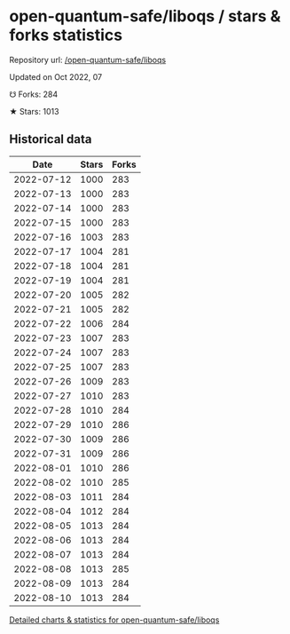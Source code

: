 # open-quantum-safe/liboqs / stars & forks statistics

Repository url: [/open-quantum-safe/liboqs](https://github.com/open-quantum-safe/liboqs)

Updated on Oct 2022, 07

☋ Forks: 284

★ Stars: 1013

## Historical data
| Date | Stars | Forks |
|------|-------|-------|
| 2022-07-12 | 1000 | 283 | 
| 2022-07-13 | 1000 | 283 | 
| 2022-07-14 | 1000 | 283 | 
| 2022-07-15 | 1000 | 283 | 
| 2022-07-16 | 1003 | 283 | 
| 2022-07-17 | 1004 | 281 | 
| 2022-07-18 | 1004 | 281 | 
| 2022-07-19 | 1004 | 281 | 
| 2022-07-20 | 1005 | 282 | 
| 2022-07-21 | 1005 | 282 | 
| 2022-07-22 | 1006 | 284 | 
| 2022-07-23 | 1007 | 283 | 
| 2022-07-24 | 1007 | 283 | 
| 2022-07-25 | 1007 | 283 | 
| 2022-07-26 | 1009 | 283 | 
| 2022-07-27 | 1010 | 283 | 
| 2022-07-28 | 1010 | 284 | 
| 2022-07-29 | 1010 | 286 | 
| 2022-07-30 | 1009 | 286 | 
| 2022-07-31 | 1009 | 286 | 
| 2022-08-01 | 1010 | 286 | 
| 2022-08-02 | 1010 | 285 | 
| 2022-08-03 | 1011 | 284 | 
| 2022-08-04 | 1012 | 284 | 
| 2022-08-05 | 1013 | 284 | 
| 2022-08-06 | 1013 | 284 | 
| 2022-08-07 | 1013 | 284 | 
| 2022-08-08 | 1013 | 285 | 
| 2022-08-09 | 1013 | 284 | 
| 2022-08-10 | 1013 | 284 | 


[Detailed charts & statistics for open-quantum-safe/liboqs](https://reviewgithub.com/rep/open-quantum-safe/liboqs)
